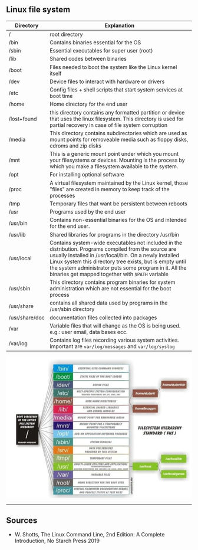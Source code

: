 ## Linux file system

| Directory | Explanation |
|--------------|--------|
| / | root directory
| /bin | Contains binaries essential for the OS
| /sbin | Essential executables for super user (root)
| /lib | Shared codes between binaries
| /boot | Files needed to boot the system like the Linux kernel itself
| /dev | Device files to interact with hardware or drivers 
| /etc | Config files + shell scripts that start system services at boot time
| /home | Home directory for the end user
| /lost+found | this directory contains any formatted partition or device that uses the linux filesystem. This directory is used for partial recovery in case of file system corruption
| /media | This directory contains subdirectories which are used as mount points for removeable media such as floppy disks, cdroms and zip disks
| /mnt | This is a generic mount point under which you mount your filesystems or devices. Mounting is the process by which you make a filesystem available to the system.
| /opt | For installing optional software 
| /proc | A virtual filesystem maintained by the Linux kernel, those "files" are created in memory to keep track of the processes
| /tmp | Temporary files that want be persistent between reboots
| /usr | Programs used by the end user
| /usr/bin | Contains non-essential binaries for the OS and intended for the end user.
| /usr/lib | Shared libraries for programs in the directory /usr/bin
| /usr/local | Contains system-wide executables not included in the distribution. Programs compiled from the source are usually installed in /usr/local/bin. On a newly installed Linux system this directory tree exists, but is empty until the system administrator puts some program in it. All the binaries get mapped together with `$PATH` variable
| /usr/sbin | This directory contains program binaries for system administration which are not essential for the boot process
| /usr/share | contains all shared data used by programs in the /usr/sbin directory 
| /usr/share/doc | documentation files collected into packages
| /var | Variable files that will change as the OS is being used. e.g.: user email, data bases ecc.
| /var/log | Contains log files recording various system activities. Important are `var/log/messages` and `var/log/syslog`

![img.png](img.png)
___
## Sources
- W. Shotts, The Linux Command Line, 2nd Edition: A Complete Introduction, No Starch Press 2019
